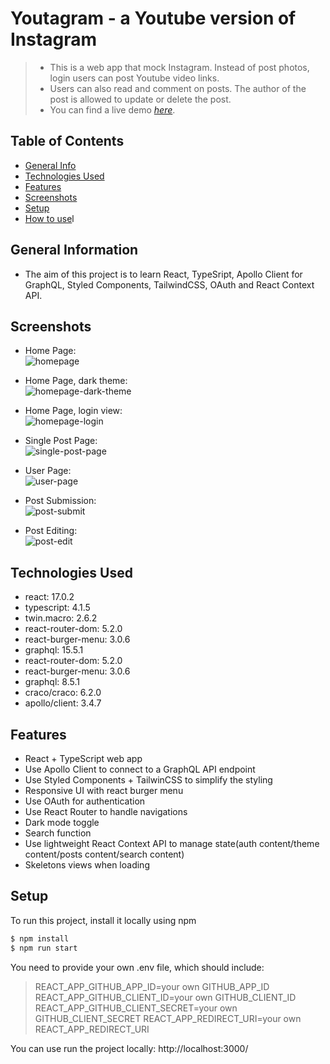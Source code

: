 # Youtagram - a Youtube version of Instagram

> - This is a web app that mock Instagram. Instead of post photos, login users can post Youtube video links. 
> - Users can also read and comment on posts. The author of the post is allowed to update or delete the post.
> - You can find a live demo [_here_](https://youtagram.azurewebsites.net).

## Table of Contents

- [General Info](#general-information)
- [Technologies Used](#technologies-used)
- [Features](#features)
- [Screenshots](#screenshots)
- [Setup](#setup)
- [How to use](#how-to-use)l
## General Information

- The aim of this project is to learn React, TypeSript, Apollo Client for GraphQL, Styled Components, TailwindCSS, OAuth and React Context API.


## Screenshots
- Home Page: <br />
  ![homepage](./screenshot/homepage.png)

- Home Page, dark theme: <br />
  ![homepage-dark-theme](./screenshot/homepage-dark-theme.png)

- Home Page, login view: <br />
  ![homepage-login](./screenshot/homepage-login.png)

- Single Post Page: <br />
  ![single-post-page](./screenshot/single-post-page.png)

- User Page: <br />
  ![user-page](./screenshot/user-page.png)

- Post Submission: <br />
  ![post-submit](./screenshot/post-submit.png)

- Post Editing: <br />
  ![post-edit](./screenshot/post-edit.png)


## Technologies Used

- react: 17.0.2
- typescript: 4.1.5
- twin.macro: 2.6.2
- react-router-dom: 5.2.0
- react-burger-menu: 3.0.6
- graphql: 15.5.1
- react-router-dom: 5.2.0
- react-burger-menu: 3.0.6
- graphql: 8.5.1
- craco/craco: 6.2.0
- apollo/client: 3.4.7


## Features

- React + TypeScript web app
- Use Apollo Client to connect to a GraphQL API endpoint
- Use Styled Components + TailwinCSS to simplify the styling
- Responsive UI with react burger menu
- Use OAuth for authentication
- Use React Router to handle navigations
- Dark mode toggle
- Search function
- Use lightweight React Context API to manage state(auth content/theme content/posts content/search content)
- Skeletons views when loading


## Setup

To run this project, install it locally using npm

```bash
$ npm install
$ npm run start
```

You need to provide your own .env file, which should include:
> REACT_APP_GITHUB_APP_ID=your own GITHUB_APP_ID
> REACT_APP_GITHUB_CLIENT_ID=your own GITHUB_CLIENT_ID
> REACT_APP_GITHUB_CLIENT_SECRET=your own GITHUB_CLIENT_SECRET
> REACT_APP_REDIRECT_URI=your own REACT_APP_REDIRECT_URI

You can use run the project locally:
http://localhost:3000/
